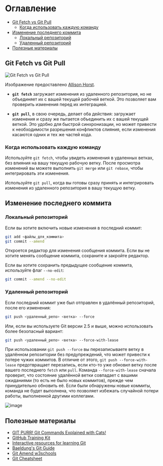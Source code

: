 # Оглавление
- [Git Fetch vs Git Pull](#git-fetch-vs-git-pull)
  - [Когда использовать каждую команду](#когда-использовать-каждую-команду)
- [Изменение последнего коммита](#изменение-последнего-коммита)
  - [Локальный репозиторий](#локальный-репозиторий)
  - [Удаленный репозиторий](#удаленный-репозиторий)
- [Полезные материалы](#полезные-материалы)

## Git Fetch vs Git Pull

![Git Fetch vs Git Pull](https://pbs.twimg.com/media/FLG-tC-UcAEPRNk.jpg "Git Fetch vs Git Pull Illustration")

Изображение предоставлено [Allison Horst](https://x.com/allison_horst/status/1491183918883966976?s=20).

- **`git fetch`** загружает изменения из удаленного репозитория, но не объединяет их с вашей текущей рабочей веткой. Это позволяет вам проверить изменения перед их интеграцией.

- **`git pull`**, в свою очередь, делает оба действия: загружает изменения и сразу же пытается объединить их с вашей текущей веткой. Это удобно для быстрой синхронизации, но может привести к необходимости разрешения конфликтов слияния, если изменения касаются одних и тех же частей кода.

### Когда использовать каждую команду

Используйте `git fetch`, чтобы увидеть изменения в удаленных ветках, без влияния на вашу текущую рабочую ветку. После просмотра изменений вы можете выполнить `git merge` или `git rebase`, чтобы интегрировать эти изменения.

Используйте `git pull`, когда вы готовы сразу принять и интегрировать изменения из удаленного репозитория в вашу текущую ветку.

## Изменение последнего коммита
### Локальный репозиторий
Если вы хотите включить новые изменения в последний коммит:
```bash
git add <файлы_для_коммита>
git commit --amend
```
Откроется редактор для изменения сообщения коммита. Если вы не хотите менять сообщение коммита, сохраните и закройте редактор.

Если вы хотите сохранить предыдущее сообщение коммита, используйте флаг `--no-edit`:
```bash
git commit --amend --no-edit
```

### Удаленный репозиторий
Если последний коммит уже был отправлен в удалённый репозиторий, после его изменения:
```bash
git push <удаленный_репо> <ветка> --force
```
Или, если вы используете Git версии 2.5 и выше, можно использовать более безопасный вариант:
```bash
git push <удаленный_репо> <ветка> --force-with-lease
```
При использовании `git push --force` вы перезаписываете ветку в удалённом репозитории без предупреждений, что может привести к потере чужих коммитов. В отличие от этого, `git push --force-with-lease` предотвращает перезапись, если кто-то уже обновил ветку после вашего последнего `fetch` или `pull`.
Команда `--force-with-lease` сначала проверит, что состояние удалённой ветки совпадает с вашими ожиданиями (то есть не было новых коммитов), прежде чем принудительно обновить её. Если были обнаружены новые коммиты, команда не будет выполнена, что позволяет избежать случайной потери работы, выполненной другими коллегами.

![image](https://github.com/shinkai-tester/first_steps_js/assets/57576102/dfd30526-d774-4b2a-86d5-ae0500f2415e)


## Полезные материалы

- [GIT PURR! Git Commands Explained with Cats!](https://girliemac.com/blog/2017/12/26/git-purr/)
- [GitHub Training Kit](https://training.github.com/)
- [Interactive resources for learning Git](https://www.makeuseof.com/git-learn-interactive-resources/)
- [Baeldung's Git Guide](https://www.baeldung.com/ops/git-guide)
- [Git Amend w3schools](https://www.w3schools.com/git/git_amend.asp?remote=github)
- [Git Cheatsheet](https://ndpsoftware.com/git-cheatsheet.html#loc=index;)
